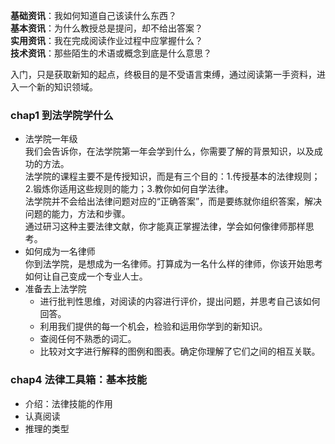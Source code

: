 **基础资讯**：我如何知道自己该读什么东西？  
**基本资讯**：为什么教授总是提问，却不给出答案？  
**实用资讯**：我在完成阅读作业过程中应掌握什么？  
**技术资讯**：那些陌生的术语或概念到底是什么意思？  


入门，只是获取新知的起点，终极目的是不受语言束缚，通过阅读第一手资料，进入一个新的知识领域。   

###  chap1 到法学院学什么
+ 法学院一年级  
我们会告诉你，在法学院第一年会学到什么，你需要了解的背景知识，以及成功的方法。   
法学院的课程主要不是传授知识，而是有三个目的：1.传授基本的法律规则；2.锻炼你适用这些规则的能力；3.教你如何自学法律。  
法学院并不会给出法律问题对应的“正确答案”，而是要练就你组织答案，解决问题的能力，方法和步骤。  
通过研习这种主要法律文献，你才能真正掌握法律，学会如何像律师那样思考。  
+ 如何成为一名律师  
你到法学院，是想成为一名律师。打算成为一名什么样的律师，你该开始思考如何让自己变成一个专业人士。  
+ 准备去上法学院
	+ 进行批判性思维，对阅读的内容进行评价，提出问题，并思考自己该如何回答。
	+ 利用我们提供的每一个机会，检验和运用你学到的新知识。
	+ 查阅任何不熟悉的词汇。
	+ 比较对文字进行解释的图例和图表。确定你理解了它们之间的相互关联。

###  chap4 法律工具箱：基本技能
+ 介绍：法律技能的作用
+ 认真阅读
+ 推理的类型